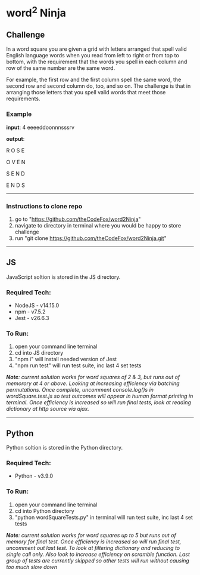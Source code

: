 # __word<sup>2</sup> Ninja__
## __Challenge__
In a word square you are given a grid with letters arranged that spell valid English language words when you read from left to right or from top to bottom, with the requirement that the words you spell in each column and row of the same number are the same word.

For example, the first row and the first column spell the same word, the second row and second column do, too, and so on. The challenge is that in arranging those letters that you spell valid words that meet those requirements.

### __Example__

__input__: 4 eeeeddoonnnsssrv

__output__:

R O S E

O V E N

S E N D

E N D S

---

### __Instructions to clone repo__

1. go to "https://github.com/theCodeFox/word2Ninja"
2. navigate to directory in terminal where you would be happy to store challenge
3. run "git clone https://github.com/theCodeFox/word2Ninja.git"

---

## __JS__
JavaScript soltion is stored in the JS directory.

### __Required Tech__:
* NodeJS - v14.15.0
* npm - v7.5.2
* Jest - v26.6.3

### __To Run__:
1. open your command line terminal
2. cd into JS directory
3. "npm i" will install needed version of Jest
4. "npm run test" will run test suite, inc last 4 set tests

___Note__: current solution works for word squares of 2 & 3, but runs out of memorory at 4 or above. Looking at increasing efficiency via batching permutations. Once complete, uncomment console.log()s in wordSquare.test.js so test outcomes will appear in human format printing in terminal. Once efficiency is increased so will run final tests, look at reading dictionary at http source via ajax._

---

## __Python__
Python soltion is stored in the Python directory.

### __Required Tech__:
* Python - v3.9.0

### __To Run__:
1. open your command line terminal
2. cd into Python directory
3. "python wordSquareTests.py" in terminal will run test suite, inc last 4 set tests

___Note__: current solution works for word squares up to 5 but runs out of memory for final test. Once efficiency is increased so will run final test, uncomment out last test. To look at filtering dictionary and reducing to single call only. Also look to increase efficiency on scramble function. Last group of tests are currently skipped so other tests will run without causing too much slow down_